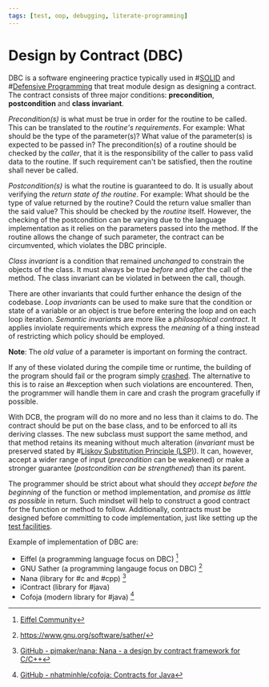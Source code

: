 ```yaml
---
tags: [test, oop, debugging, literate-programming]
---
```


# Design by Contract (DBC)

DBC is a software engineering practice typically used in
#[SOLID](202202041514.md) and #[Defensive Programming](202207072153.md) that
treat module design as designing a contract. The contract consists of three
major conditions: **precondition**, **postcondition** and **class invariant**.

*Precondition(s)* is what must be true in order for the routine to be called.
This can be translated to the *routine's requirements*. For example: What should
be the type of the parameter(s)? What value of the parameter(s) is expected to
be passed in? The precondition(s) of a routine should be checked by the
*caller*, that it is the responsibility of the caller to pass valid data to the
routine. If such requirement can't be satisfied, then the routine shall never be
called.

*Postcondition(s)* is what the routine is guaranteed to do. It is usually about
verifying the *return state of the routine*. For example: What should be the
type of value returned by the routine? Could the return value smaller than the
said value? This should be checked by the *routine* itself. However, the
checking of the postcondition can be varying due to the language implementation
as it relies on the parameters passed into the method. If the routine allows the
change of such parameter, the contract can be circumvented, which violates the
DBC principle.

*Class invariant* is a condition that remained *unchanged* to constrain the
objects of the class. It must always be true *before* and *after* the call of
the method. The class invariant can be violated in between the call, though.

There are other invariants that could further enhance the design of the
codebase. *Loop invariants* can be used to make sure that the condition or state
of a variable or an object is true before entering the loop and on each loop
iteration. *Semantic invariants* are more like a *philosophical contract*. It
applies inviolate requirements which express the *meaning* of a thing instead of
restricting which policy should be employed.

**Note**: The *old value* of a parameter is important on forming the contract.

If any of these violated during the compile time or runtime, the building of the
program should fail or the program simply [crashed](202207091736.md). The
alternative to this is to raise an #exception when such violations are
encountered. Then, the programmer will handle them in care and crash the program
gracefully if possible.

With DCB, the program will do no more and no less than it claims to do. The
contract should be put on the base class, and to be enforced to all its deriving
classes. The new subclass must support the same method, and that method retains
its meaning without much alteration (*invariant* must be preserved stated by
#[Liskov Substitution Principle (LSP)](202202041514.md)). It can, however,
accept a wider range of input (*precondition* can be weakened) or make a
stronger guarantee (*postcondition can be strengthened*) than its parent.

The programmer should be strict about what should they *accept before the
beginning* of the function or method implementation, and *promise as little as
possible* in return. Such mindset will help to construct a good contract for the
function or method to follow. Additionally, contracts must be designed before
committing to code implementation, just like setting up the [test facilities](202206201159.md).

Example of implementation of DBC are:
- Eiffel (a programming language focus on DBC) [^eiffel]
- GNU Sather (a programming langauge focus on DBC) [^sather]
- Nana (library for #c and #cpp) [^nana-github]
- iContract (library for #java)
- Cofoja (modern library for #java) [^cofoja-github]

[^nana-github]: [GitHub - pjmaker/nana: Nana - a design by contract framework for C/C++](https://github.com/pjmaker/nana)
[^cofoja-github]: [GitHub - nhatminhle/cofoja: Contracts for Java](https://github.com/nhatminhle/cofoja)
[^sather]: https://www.gnu.org/software/sather/
[^eiffel]: [Eiffel Community](https://www.eiffel.org/)
